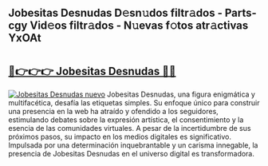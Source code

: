 ## Jobesitas Desnudas D𝚎sn𝚞dos filtr𝚊dos - Parts-cgy Vid𝚎os filtr𝚊dos - N𝚞evas f𝚘tos atr𝚊ctivas YxOAt

# <h2><a href="http://mb4rjq.tromn.icu/?c=Jobesitas+Desnudas">🔗👉👉👉 Jobesitas Desnudas 🔗🔗</a></h2>

[![Jobesitas Desnudas nuevo](https://i.imgur.com/pEAQMta.gif)](http://mb4rjq.tromn.icu/?c=Jobesitas+Desnudas)
Jobesitas Desnudas, una figura enigmática y multifacética, desafía las etiquetas simples. Su enfoque único para construir una presencia en la web ha atraído y ofendido a los seguidores, estimulando debates sobre la expresión artística, el consentimiento y la esencia de las comunidades virtuales. A pesar de la incertidumbre de sus próximos pasos, su impacto en los medios digitales es significativo. Impulsada por una determinación inquebrantable y un carisma innegable, la presencia de Jobesitas Desnudas en el universo digital es transformadora.

